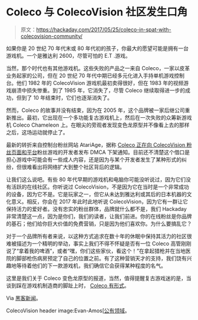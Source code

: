 # Coleco 与 ColecoVision 社区发生口角

> 原文：<https://hackaday.com/2017/05/25/coleco-in-spat-with-colecovision-community/>

如果你是 20 世纪 70 年代末或 80 年代初的孩子，你最大的愿望可能是拥有一台游戏机。一个是雅达利 2600，尽管可怕的 E.T .游戏。

当然，那个时代也有其他游戏机。这些失败的产品之一来自 Coleco，一家以皮革业务起家的公司，但在 20 世纪 70 年代中期已经多元化进入手持单机游戏控制台。他们 1982 年的 ColecoVision 游戏机最初卖得很好，但在 1983 年的视频游戏崩溃中损失惨重。到了 1985 年，它消失了，尽管 Coleco 继续取得进一步的成功，但到了 10 年结束时，它们也逐渐消失了。

然而，Coleco 的故事并没有结束，因为在 2005 年，这个品牌被一家后继公司重新推出。最初，它出现在一个多功能复古游戏机上，然后在一次失败的众筹新游戏机 Coleco Chameleon 上。在眼尖的旁观者发现变色龙原型并不像看上去的那样之后，这场运动就停止了。

最新的转折来自控制台粉丝网站 AtariAge，据称 [Coleco 正在向 ColecoVision 粉丝页面和平台](https://atariage.com/forums/topic/265739-coleco-strong-arming-homebrew-publishers-and-fan-sites/)粉丝游戏的开发者发布 DMCA 下架通知。目前还不清楚这个借口是担心游戏中可能会有一些成人内容，还是因为与某个开发者发生了某种形式的纠纷，但很难看出将网络扩大到整个社区背后的逻辑。

让我们这么说吧。有些 80 年代早期的游戏机和电脑你可能没听说过，因为它们没有活跃的在线社区。你听说过 ColecoVision，不是因为它在当时是一个非常成功的设备，因为它不是。它是玩家之一，但它从未达到雅达利或其后的日本机器的文化意义。相反，你会在 2017 年此时此地听说 ColecoVision，因为它有一群让它保持活力的爱好者。没有忠实的粉丝群体，品牌就什么都不是，我们 Hackaday 非常清楚这一点，因为是你们，我们的读者，让我们前进。你的在线粉丝是你品牌的基石；他们给你巨大价值的免费营销，只是因为他们喜欢你。为什么要搞乱它？

对于一个品牌所有者来说，以这种方式追求在数十年的休眠中保持其活力的社区很难被描述为一个精明的举动，事实上我们不得不怀疑是否有一位 Coleco 高管刚刚说了“拿着我的啤酒”，或者“嘿，你们这些家伙，看这个！”在拿起猎枪并在当地医院的脚部枪伤病房预定了自己的位置之前。有了这种营销天才的支持，我们饶有兴趣地等待着他们的下一款游戏机，我们确信它会获得某种程度的名气。

这里是我们关于 Coleco 变色龙原型的报道，当然，值得提醒复古游戏迷的是，当谈到踩在游戏机制造商的脚趾上时， [Coleco 有形式](https://www.youtube.com/watch?v=vHHXBW6-dmE)。

Via [黑客新闻](https://news.ycombinator.com/item?id=14390693)。

ColecoVision header image:Evan-Amos[[公有领域](https://commons.wikimedia.org/wiki/File:ColecoVision-wController-L.jpg)。